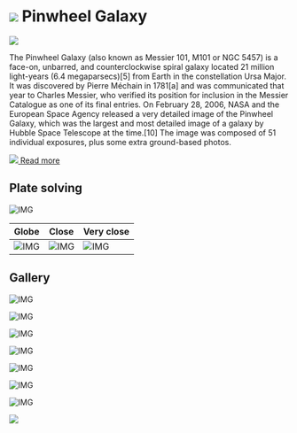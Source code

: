 # ![](..//Imaging//Common/pyl-tiny.png) Pinwheel Galaxy
![](..//Imaging//HD/Pinwheel_Galaxy+00+co.jpg)

The Pinwheel Galaxy (also known as Messier 101, M101 or NGC 5457) is a face-on, unbarred, and counterclockwise spiral galaxy located 21 million light-years (6.4 megaparsecs)[5] from Earth in the constellation Ursa Major. It was discovered by Pierre Méchain in 1781[a] and was communicated that year to Charles Messier, who verified its position for inclusion in the Messier Catalogue as one of its final entries. On February 28, 2006, NASA and the European Space Agency released a very detailed image of the Pinwheel Galaxy, which was the largest and most detailed image of a galaxy by Hubble Space Telescope at the time.[10] The image was composed of 51 individual exposures, plus some extra ground-based photos.

[![](..//Imaging//Common/Wikipedia.png) Read more](https://en.wikipedia.org/wiki/Pinwheel_Galaxy)
## Plate solving 


![IMG](..//Imaging//HD/Pinwheel_Galaxy_Annotated.jpg)


| Globe | Close | Very close |
| ----- | ----- | ----- |
|![IMG](..//Imaging//HD/Pinwheel_Galaxy_Globe.jpg) |![IMG](..//Imaging//HD/Pinwheel_Galaxy_Close.jpg) |![IMG](..//Imaging//HD/Pinwheel_Galaxy_Closer.jpg) |

## Gallery
![IMG](..//Imaging//HD/Pinwheel_Galaxy+00+co.jpg) 

![IMG](..//Imaging//HD/Pinwheel_Galaxy+010+co.jpg) 

![IMG](..//Imaging//HD/Pinwheel_Galaxy+01+co.jpg) 

![IMG](..//Imaging//HD/Pinwheel_Galaxy+02+co.jpg) 

![IMG](..//Imaging//HD/Pinwheel_Galaxy+03+co.jpg) 

![IMG](..//Imaging//HD/Pinwheel_Galaxy+04+co.jpg) 

![IMG](..//Imaging//HD/Pinwheel_Galaxy+05+co.jpg) 

![](..//Imaging//HD/Pinwheel_Galaxy+00+bg.jpg)
